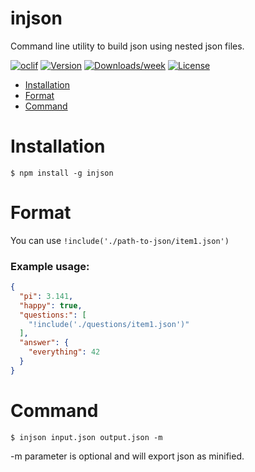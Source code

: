 injson
======

Command line utility to build json using nested json files.

[![oclif](https://img.shields.io/badge/cli-oclif-brightgreen.svg)](https://oclif.io)
[![Version](https://img.shields.io/npm/v/injson.svg)](https://npmjs.org/package/injson)
[![Downloads/week](https://img.shields.io/npm/dw/injson.svg)](https://npmjs.org/package/injson)
[![License](https://img.shields.io/npm/l/injson.svg)](https://github.com/divyeshmakwana/injson/blob/master/package.json)

* [Installation](#installation)
* [Format](#format)
* [Command](#command)

# Installation
```sh-session
$ npm install -g injson
```

# Format
You can use `!include('./path-to-json/item1.json')`

### Example usage:

```json
{
  "pi": 3.141,
  "happy": true,
  "questions:": [
    "!include('./questions/item1.json')"
  ],
  "answer": {
    "everything": 42
  }
}
```

# Command
```sh-session
$ injson input.json output.json -m
```

-m parameter is optional and will export json as minified.
